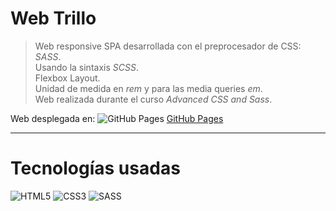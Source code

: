 # Web Trillo

>Web responsive SPA desarrollada con el preprocesador de CSS: *SASS*. \
>Usando la sintaxis *SCSS*. \
>Flexbox Layout. \
>Unidad de medida en *rem* y para las media queries *em*. \
>Web realizada durante el curso *Advanced CSS and Sass*.

Web desplegada en: ![GitHub Pages](https://img.shields.io/badge/-181717?style=flat&logo=GitHub&logoColor=white) [GitHub Pages](https://tatianallorente.github.io/SASS-Trillo/)

---

# Tecnologías usadas

![HTML5](https://img.shields.io/badge/-HTML5-E34F26?style=flat&logo=html5&logoColor=white)
![CSS3](https://img.shields.io/badge/-CSS3-1572B6?style=flat&logo=css3&logoColor=white)
![SASS](https://img.shields.io/badge/-SASS-CC6699?style=flat&logo=SASS&logoColor=white)
